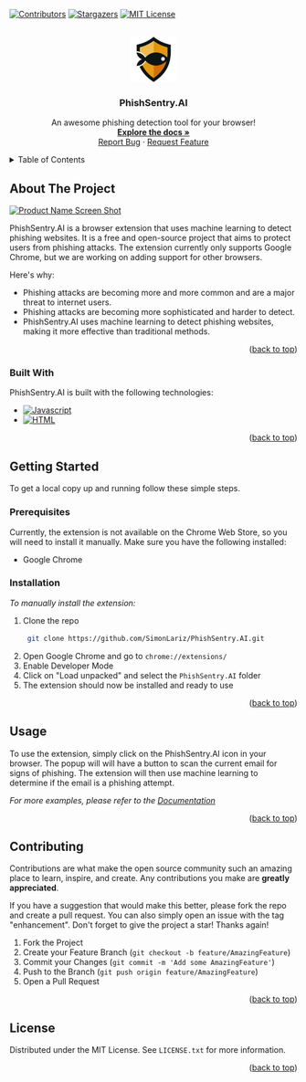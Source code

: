 
<a name="readme-top"></a>

[![Contributors][contributors-shield]][contributors-url]
[![Stargazers][stars-shield]][stars-url]
[![MIT License][license-shield]][license-url]

<!-- PROJECT LOGO -->
<br />
<div align="center">
  <a href="https://github.com/othneildrew/Best-README-Template">
    <img src="images/logo.png" alt="Logo" width="80" height="80">
  </a>

  <h3 align="center">PhishSentry.AI</h3>

  <p align="center">
    An awesome phishing detection tool for your browser!
    <br />
    <a href="https://github.com/SimonLariz/PhishSentry.AI/blob/main/README.md"><strong>Explore the docs »</strong></a>
    <br />
    <a href="https://github.com/SimonLariz/PhishSentry.AI/issues">Report Bug</a>
    ·
    <a href="https://github.com/SimonLariz/PhishSentry.AI/issues">Request Feature</a>
  </p>
</div>



<!-- TABLE OF CONTENTS -->
<details>
  <summary>Table of Contents</summary>
  <ol>
    <li>
      <a href="#about-the-project">About The Project</a>
      <ul>
        <li><a href="#built-with">Built With</a></li>
      </ul>
    </li>
    <li>
      <a href="#getting-started">Getting Started</a>
      <ul>
        <li><a href="#prerequisites">Prerequisites</a></li>
        <li><a href="#installation">Installation</a></li>
      </ul>
    </li>
    <li><a href="#usage">Usage</a></li>
    <li><a href="#contributing">Contributing</a></li>
    <li><a href="#license">License</a></li>
  </ol>
</details>



<!-- ABOUT THE PROJECT -->
## About The Project

[![Product Name Screen Shot][product-screenshot]](https://example.com)

PhishSentry.AI is a browser extension that uses machine learning to detect phishing websites. It is a free and open-source project that aims to protect users from phishing attacks. The extension currently only supports Google Chrome, but we are working on adding support for other browsers.

Here's why:
* Phishing attacks are becoming more and more common and are a major threat to internet users.
* Phishing attacks are becoming more sophisticated and harder to detect.
* PhishSentry.AI uses machine learning to detect phishing websites, making it more effective than traditional methods.


<p align="right">(<a href="#readme-top">back to top</a>)</p>

### Built With

PhishSentry.AI is built with the following technologies:


* [![Javascript][Javascript]][Javascript-url]
* [![HTML][HTML]][HTML-url]


<p align="right">(<a href="#readme-top">back to top</a>)</p>



<!-- GETTING STARTED -->
## Getting Started

To get a local copy up and running follow these simple steps. 

### Prerequisites

Currently, the extension is not available on the Chrome Web Store, so you will need to install it manually. Make sure you have the following installed:

* Google Chrome


### Installation

_To manually install the extension:_

1. Clone the repo
   ```sh
    git clone https://github.com/SimonLariz/PhishSentry.AI.git
   ```
2. Open Google Chrome and go to `chrome://extensions/`
3. Enable Developer Mode
4. Click on "Load unpacked" and select the `PhishSentry.AI` folder
5. The extension should now be installed and ready to use

<p align="right">(<a href="#readme-top">back to top</a>)</p>



<!-- USAGE EXAMPLES -->
## Usage

To use the extension, simply click on the PhishSentry.AI icon in your browser. The popup will will have a button to scan the current email for signs of phishing. The extension will then use machine learning to determine if the email is a phishing attempt.

_For more examples, please refer to the [Documentation](https://example.com)_

<p align="right">(<a href="#readme-top">back to top</a>)</p>

<!-- CONTRIBUTING -->
## Contributing

Contributions are what make the open source community such an amazing place to learn, inspire, and create. Any contributions you make are **greatly appreciated**.

If you have a suggestion that would make this better, please fork the repo and create a pull request. You can also simply open an issue with the tag "enhancement".
Don't forget to give the project a star! Thanks again!

1. Fork the Project
2. Create your Feature Branch (`git checkout -b feature/AmazingFeature`)
3. Commit your Changes (`git commit -m 'Add some AmazingFeature'`)
4. Push to the Branch (`git push origin feature/AmazingFeature`)
5. Open a Pull Request

<p align="right">(<a href="#readme-top">back to top</a>)</p>

<!-- LICENSE -->
## License

Distributed under the MIT License. See `LICENSE.txt` for more information.

<p align="right">(<a href="#readme-top">back to top</a>)</p>


<!-- MARKDOWN LINKS & IMAGES -->
<!-- https://www.markdownguide.org/basic-syntax/#reference-style-links -->
[contributors-shield]: https://img.shields.io/github/contributors/SimonLariz/PhishSentry.AI.svg?style=for-the-badge
[contributors-url]: https://github.com/SimonLariz/PhishSentry.AI/graphs/contributors
[stars-shield]: https://img.shields.io/github/stars/SimonLariz/PhishSentry.AI.svg?style=for-the-badge
[stars-url]: https://github.com/SimonLariz/PhishSentry.AI/stargazers
[license-shield]: https://img.shields.io/github/license/othneildrew/Best-README-Template.svg?style=for-the-badge
[license-url]: https://github.com/othneildrew/Best-README-Template/blob/master/LICENSE.txt

[product-screenshot]: images/screenshot.png

[Javascript]: https://img.shields.io/badge/JavaScript-F7DF1E?style=for-the-badge&logo=javascript&logoColor=black
[Javascript-url]: https://www.javascript.com/
[HTML]: https://img.shields.io/badge/HTML5-E34F26?style=for-the-badge&logo=html5&logoColor=white
[HTML-url]: https://developer.mozilla.org/en-US/docs/Web/Guide/HTML/HTML5